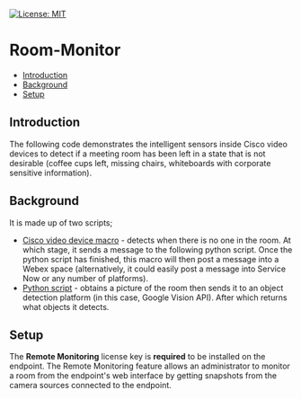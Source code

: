 [![License: MIT](https://img.shields.io/badge/License-MIT-yellow.svg)](https://opensource.org/licenses/MIT)

# Room-Monitor

* [Introduction](https://github.com/dhenwood/Room-Monitor#introduction)
* [Background](https://github.com/dhenwood/Room-Monitor#background)
* [Setup](https://github.com/dhenwood/Room-Monitor#setup)

## Introduction
The following code demonstrates the intelligent sensors inside Cisco video devices to detect if a meeting room has been left in a state that is not desirable (coffee cups left, missing chairs, whiteboards with corporate sensitive information). 

## Background
It is made up of two scripts;
* [Cisco video device macro](https://github.com/dhenwood/Room-Monitor/blob/main/RoomMonitor.js) - detects when there is no one in the room. At which stage, it sends a message to the  following python script. Once the python script has finished, this macro will then post a message into a Webex space (alternatively, it could easily post a message into Service Now or any number of platforms).
* [Python script](https://github.com/dhenwood/Room-Monitor/blob/main/main.py) - obtains a picture of the room then sends it to an object detection platform (in this case, Google Vision API). After which returns what objects it detects.

## Setup
The **Remote Monitoring** license key is **required** to be installed on the endpoint. The Remote Monitoring feature allows an administrator to monitor a room from the endpoint's web interface by getting snapshots from the camera sources connected to the endpoint.
